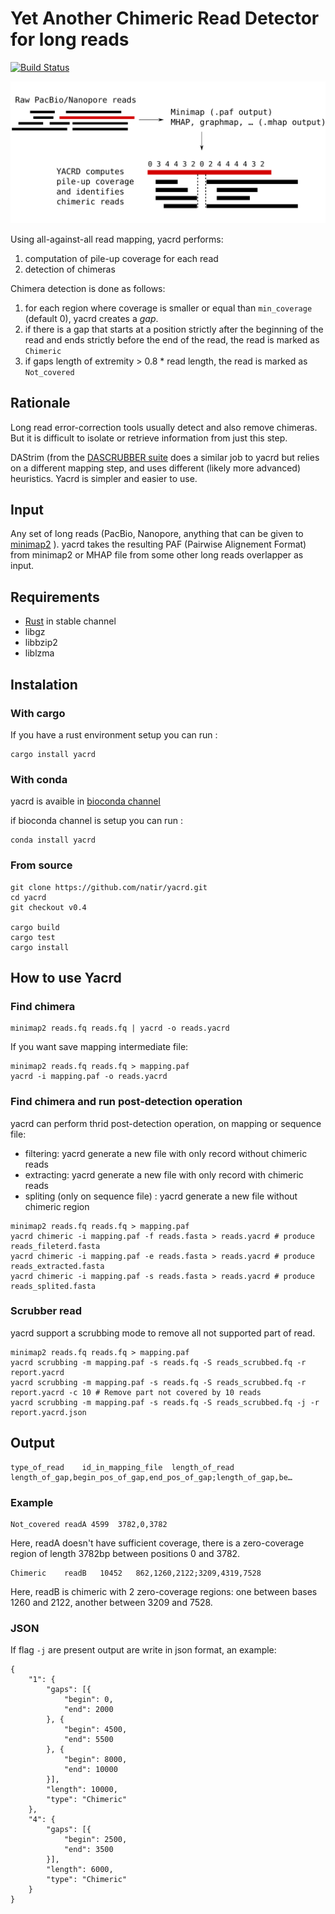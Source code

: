 # Yet Another Chimeric Read Detector for long reads

[![Build Status](https://travis-ci.org/natir/yacrd.svg?branch=master)](https://travis-ci.org/natir/yacrd)

![yacrd pipeline presentation](image/pipeline.svg)

Using all-against-all read mapping, yacrd performs:

1. computation of pile-up coverage for each read
2. detection of chimeras

Chimera detection is done as follows:

1. for each region where coverage is smaller or equal than `min_coverage` (default 0), yacrd creates a _gap_.
2. if there is a gap that starts at a position strictly after the beginning of the read and ends strictly before the end of the read, the read is marked as `Chimeric`
3. if gaps length of extremity > 0.8 * read length, the read is marked as `Not_covered`

## Rationale

Long read error-correction tools usually detect and also remove chimeras. But it is difficult to isolate or retrieve information from just this step.

DAStrim (from the [DASCRUBBER suite](https://github.com/thegenemyers/DASCRUBBER) does a similar job to yacrd but relies on a different mapping step, and uses different (likely more advanced) heuristics. Yacrd is simpler and easier to use.

## Input

Any set of long reads (PacBio, Nanopore, anything that can be given to [minimap2](https://github.com/lh3/minimap2) ).
yacrd takes the resulting PAF (Pairwise Alignement Format) from minimap2 or MHAP file from some other long reads overlapper as input.

## Requirements

- [Rust](https://www.rust-lang.org/) in stable channel
- libgz
- libbzip2
- liblzma

## Instalation

### With cargo

If you have a rust environment setup you can run :

```
cargo install yacrd
```

### With conda

yacrd is avaible in [bioconda channel](https://bioconda.github.io/)

if bioconda channel is setup you can run :

```
conda install yacrd
```

### From source

```
git clone https://github.com/natir/yacrd.git
cd yacrd
git checkout v0.4

cargo build
cargo test
cargo install
```

## How to use Yacrd

### Find chimera

```
minimap2 reads.fq reads.fq | yacrd -o reads.yacrd
```

If you want save mapping intermediate file:
```
minimap2 reads.fq reads.fq > mapping.paf
yacrd -i mapping.paf -o reads.yacrd
```

### Find chimera and run post-detection operation

yacrd can perform thrid post-detection operation, on mapping or sequence file:

- filtering: yacrd generate a new file with only record without chimeric reads
- extracting: yacrd generate a new file with only record with chimeric reads
- spliting (only on sequence file) : yacrd generate a new file without chimeric region 

```
minimap2 reads.fq reads.fq > mapping.paf
yacrd chimeric -i mapping.paf -f reads.fasta > reads.yacrd # produce reads_fileterd.fasta
yacrd chimeric -i mapping.paf -e reads.fasta > reads.yacrd # produce reads_extracted.fasta
yacrd chimeric -i mapping.paf -s reads.fasta > reads.yacrd # produce reads_splited.fasta
```

### Scrubber read 

yacrd support a scrubbing mode to remove all not supported part of read.

```
minimap2 reads.fq reads.fq > mapping.paf
yacrd scrubbing -m mapping.paf -s reads.fq -S reads_scrubbed.fq -r report.yacrd
yacrd scrubbing -m mapping.paf -s reads.fq -S reads_scrubbed.fq -r report.yacrd -c 10 # Remove part not covered by 10 reads
yacrd scrubbing -m mapping.paf -s reads.fq -S reads_scrubbed.fq -j -r report.yacrd.json
```

## Output

```
type_of_read	id_in_mapping_file  length_of_read  length_of_gap,begin_pos_of_gap,end_pos_of_gap;length_of_gap,be…
```

### Example

```
Not_covered readA 4599	3782,0,3782
```

Here, readA doesn't have sufficient coverage, there is a zero-coverage region of length 3782bp between positions 0 and 3782.

```
Chimeric    readB   10452   862,1260,2122;3209,4319,7528
```

Here, readB is chimeric with 2 zero-coverage regions: one between bases 1260 and 2122, another between 3209 and 7528.

### JSON

If flag `-j` are present output are write in json format, an example:

```
{
	"1": {
		"gaps": [{
			"begin": 0,
			"end": 2000
		}, {
			"begin": 4500,
			"end": 5500
		}, {
			"begin": 8000,
			"end": 10000
		}],
		"length": 10000,
		"type": "Chimeric"
	},
	"4": {
		"gaps": [{
			"begin": 2500,
			"end": 3500
		}],
		"length": 6000,
		"type": "Chimeric"
	}
}
```
